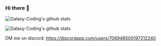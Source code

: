 ### Hi there 👋
![Galaxy-Coding's github stats](https://github-readme-stats.vercel.app/api?username=galaxy-coding&count_private=true&show_icons=true&theme=dracula&title_color=#ededed&text_color#ededed&icon_color#ededed)

![Galaxy-Coding's github stats](https://github-readme-stats.vercel.app/api/top-langs/?username=galaxy-coding&theme=dracula&count_private=true&show_icons=true&layout=compact&title_color=#ededed&text_color#ededed&icon_color#ededed)

DM me on discord: https://discordapp.com/users/706948500197212240

